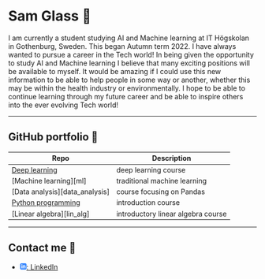 

# Sam Glass :man:
I am currently a student studying AI and Machine learning at IT Högskolan in Gothenburg, Sweden. This began Autumn term 2022.
I have always wanted to pursue a career in the Tech world! In being given the opportunity to study AI and Machine learning I believe that many exciting positions will be available to myself.
It would be amazing if I could use this new information to be able to help people in some way or another, whether this may be within the health industry or environmentally.
I hope to be able to continue learning through my future career and be able to inspire others into the ever evolving Tech world!    

 

---

## GitHub portfolio :briefcase:

| Repo                           | Description                        |
| ------------------------------ | ---------------------------------- |
| [Deep learning][dl]            | deep learning course               |
| [Machine learning][ml]         | traditional machine learning       |
| [Data analysis][data_analysis] | course focusing on Pandas          |
| [Python programming][pytprog]  | introduction course                |
| [Linear algebra][lin_alg]      | introductory linear algebra course |


[dl]: 
[ml]:
[pytprog]:
[data_analysis]:
[prog1]: 
[lin_alg]:

---

## Contact me :iphone:

- [![linkedIn icon](assets/linkedIn-icon.png): LinkedIn][linkedin]

[linkedin]: https://www.linkedin.com/in/sam-glass-8a3840243/
